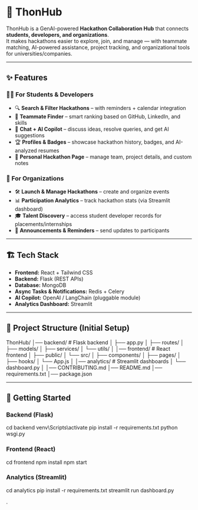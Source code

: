 # 🚀 ThonHub

ThonHub is a GenAI-powered **Hackathon Collaboration Hub** that connects **students, developers, and organizations**.  
It makes hackathons easier to explore, join, and manage — with teammate matching, AI-powered assistance, project tracking, and organizational tools for universities/companies.

---

## ✨ Features

### 👩‍💻 For Students & Developers
- 🔍 **Search & Filter Hackathons** – with reminders + calendar integration
- 👥 **Teammate Finder** – smart ranking based on GitHub, LinkedIn, and skills
- 💬 **Chat + AI Copilot** – discuss ideas, resolve queries, and get AI suggestions
- 🏆 **Profiles & Badges** – showcase hackathon history, badges, and AI-analyzed resumes
- 📅 **Personal Hackathon Page** – manage team, project details, and custom notes

### 🏢 For Organizations
- 🛠️ **Launch & Manage Hackathons** – create and organize events
- 📊 **Participation Analytics** – track hackathon stats (via Streamlit dashboard)
- 🎓 **Talent Discovery** – access student developer records for placements/internships
- 📢 **Announcements & Reminders** – send updates to participants

---

## 🏗️ Tech Stack

- **Frontend:** React + Tailwind CSS  
- **Backend:** Flask (REST APIs)  
- **Database:** MongoDB  
- **Async Tasks & Notifications:** Redis + Celery  
- **AI Copilot:** OpenAI / LangChain (pluggable module)  
- **Analytics Dashboard:** Streamlit  

---

## 📂 Project Structure (Initial Setup)

ThonHub/
│── backend/ # Flask backend
│ ├── app.py
│ ├── routes/
│ ├── models/
│ ├── services/
│ └── utils/
│
│── frontend/ # React frontend
│ ├── public/
│ └── src/
│ ├── components/
│ ├── pages/
│ ├── hooks/
│ └── App.js
│
│── analytics/ # Streamlit dashboards
│ └── dashboard.py
│
│── CONTRIBUTING.md
│── README.md
│── requirements.txt
│── package.json

---

## 🚀 Getting Started

### Backend (Flask)
cd backend
venv\Scripts\activate
pip install -r requirements.txt
python wsgi.py

### Frontend (React)
cd frontend
npm install
npm start

### Analytics (Streamlit)
cd analytics
pip install -r requirements.txt
streamlit run dashboard.py



.
